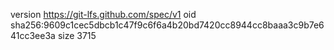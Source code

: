 version https://git-lfs.github.com/spec/v1
oid sha256:9609c1cec5dbcb1c47f9c6f6a4b20bd7420cc8944cc8baaa3c9b7e641cc3ee3a
size 3715

